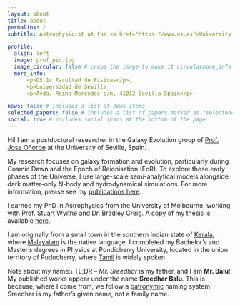 ```yaml
---
layout: about
title: about
permalink: /
subtitle: Astrophysicist at the <a href="https://www.us.es">University of Seville</a>, Spain #Address. Contacts. Moto. Etc.

profile:
  align: left
  image: prof_pic.jpg
  image_circular: false # crops the image to make it circularmore_info
  more_info:
      <p>D5.14 Facultad de Físicas</p>.
      <p>Universidad de Sevilla
      <p>Avda. Reina Mercedes s/n, 41012 Sevilla Spain</p>

news: false # includes a list of news items
selected_papers: false # includes a list of papers marked as "selected={true}"
social: true # includes social icons at the bottom of the page
---
```


Hi! I am a postdoctoral researcher in the Galaxy Evolution group of [Prof. Jose O&ntilde;orbe](http://www.joseonorbe.com) at the University of Seville, Spain.

My research focuses on galaxy formation and evolution, particularly during Cosmic Dawn and the Epoch of Reionisation (EoR). To explore these early phases of the Universe, I use large-scale semi-analytical models alongside dark matter-only N-body and hydrodynamical simulations. For more information, please see my [publications here](https://s-balu.github.io/publications/).

I earned my PhD in Astrophysics from the University of Melbourne, working with Prof. Stuart Wyithe and Dr. Bradley Greig. A copy of my thesis is available [here](https://minerva-access.unimelb.edu.au/items/1976b56b-ae45-418c-9823-af543d408e49).

I am originally from a small town in the southern Indian state of [Kerala](https://en.wikipedia.org/wiki/Kerala), where [Malayalam](https://en.wikipedia.org/wiki/Malayalam) is the native language. I completed my Bachelor’s and Master’s degrees in Physics at Pondicherry University, located in the union territory of Puducherry, where [Tamil](https://en.wikipedia.org/wiki/Tamil_language) is widely spoken.

Note about my name:\\
TL;DR – _Mr. Sreedhar_ is my father, and I am __Mr. Balu__! My published works appear under the name __Sreedhar Balu__.
This is because, where I come from, we follow a [patronymic](https://en.wikipedia.org/wiki/Patronymic#South_Asia) naming system: Sreedhar is my father’s given name, not a family name.
